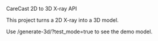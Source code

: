 CareCast 2D to 3D X-ray API

This project turns a 2D X-ray into a 3D model.

Use /generate-3d/?test_mode=true to see the demo model.
